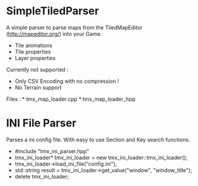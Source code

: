# SimpleTiledParser
A simple parser to parse maps from the TiledMapEditor (http://mapeditor.org/) into your Game.

* Tile animations
* Tile properties
* Layer properties

Currently not supported :
* Only CSV Encoding with no compression !
* No Terrain support

Files : * tmx_map_loader.cpp
        * tmx_map_loader_hpp


# INI File Parser
Parses a ini config file. With easy to use Section and Key search functions.

* #include "tmx_ini_parser.hpp"
* tmx_ini_loader* tmx_ini_loader = new tmx_ini_loader::tmx_ini_loader();
* tmx_ini_loader->load_ini_file("config.ini");
* std::string result = tmx_ini_loader->get_value("window", "window_title");
* delete tmx_ini_loader;
